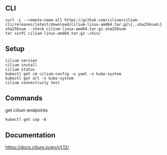 ## CLI
```
curl -L --remote-name-all https://github.com/cilium/cilium-cli/releases/latest/download/cilium-linux-amd64.tar.gz\{,.sha256sum\}
sha256sum --check cilium-linux-amd64.tar.gz.sha256sum
tar xzvfC cilium-linux-amd64.tar.gz ~/bin/
```

## Setup
```
cilium version
cilium install
cilium status
kubectl get cm cilium-config -o yaml -n kube-system
kubectl get all -n kube-system
cilium connectivity test
```

## Commands

get cilium endpoints
```
kubectl get cep -A 
```

## Documentation

https://docs.cilium.io/en/v1.12/
